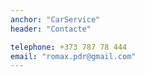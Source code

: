 ```yaml
---
anchor: "CarService"
header: "Contacte"

telephone: +373 787 78 444
email: "romax.pdr@gmail.com"
---
```

